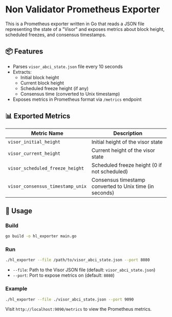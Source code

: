 # Non Validator Prometheus Exporter

This is a Prometheus exporter written in Go that reads a JSON file representing the state of a "Visor" and exposes metrics about block height, scheduled freezes, and consensus timestamps.

## 📦 Features

- Parses `visor_abci_state.json` file every 10 seconds
- Extracts:
  - Initial block height
  - Current block height
  - Scheduled freeze height (if any)
  - Consensus time (converted to Unix timestamp)
- Exposes metrics in Prometheus format via `/metrics` endpoint

## 📊 Exported Metrics

| Metric Name                        | Description                                                |
| --------------------------------- | ---------------------------------------------------------- |
| `visor_initial_height`            | Initial height of the visor state                          |
| `visor_current_height`            | Current height of the visor state                          |
| `visor_scheduled_freeze_height`   | Scheduled freeze height (0 if not scheduled)               |
| `visor_consensus_timestamp_unix` | Consensus timestamp converted to Unix time (in seconds)    |

## 🔧 Usage

### Build

```bash
go build -o hl_exporter main.go
```

### Run

```bash
./hl_exporter --file /path/to/visor_abci_state.json --port 8080
```

- `--file`: Path to the Visor JSON file (default: `visor_abci_state.json`)
- `--port`: Port to expose metrics on (default: `8080`)

### Example

```bash
./hl_exporter --file ./visor_abci_state.json --port 9090
```

Visit `http://localhost:9090/metrics` to view the Prometheus metrics.

